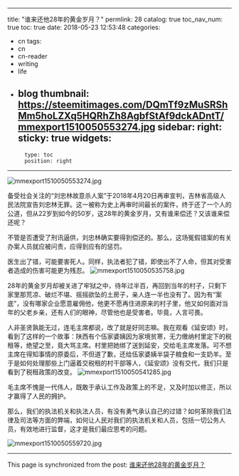 
---
title: "谁来还他28年的黄金岁月？"
permlink: 28
catalog: true
toc_nav_num: true
toc: true
date: 2018-05-23 12:53:48
categories:
- cn
tags:
- cn
- cn-reader
- writing
- life
- blog
thumbnail: https://steemitimages.com/DQmTf9zMuSRShMm5hoLZXq5HQRhZh8AgbfStAf9dckADntT/mmexport1510050553274.jpg
sidebar:
    right:
        sticky: true
widgets:
    -
        type: toc
        position: right
---


![mmexport1510050553274.jpg](https://steemitimages.com/DQmTf9zMuSRShMm5hoLZXq5HQRhZh8AgbfStAf9dckADntT/mmexport1510050553274.jpg)


备受社会关注的“刘忠林故意杀人案”于2018年4月20日再审宣判，吉林省高级人民法院宣告刘忠林无罪。这一被称为史上再审时间最长的案件，终于还了一个人的公道，但从22岁到如今的50岁，这28年的黄金岁月，又有谁来偿还？又该谁来偿还呢？

不管是否遭受了刑讯逼供，刘忠林确实要得到偿还的。那么，这场冤假错案的有关办案人员就应被问责，应得到应有的惩罚。

医生出了错，可能要害死人。同样，执法者犯了错，即使出不了人命，但其对受害者造成的伤害可能更为残忍。
![mmexport1510050535758.jpg](https://steemitimages.com/DQmYyf5DRzV1Vr75KVnhMEPXFztUjotQz6Gqea8Djmgmrne/mmexport1510050535758.jpg)



28年的黄金岁月却被关进了牢狱之中，待年过半百，再回到当年的村子，只剩下家里那荒凉、破烂不堪、摇摇欲坠的土房子，亲人连一半也没有了。因为有“案底”，没有哪家企业愿意雇佣他，他更不愿再住进原来的村子里，他又如何面对当年的父老乡亲，还有人们的眼神，尽管他也是受害者。毕竟，人言可畏。

人非圣贤孰能无过，连毛主席都说，改了就是好同志嘛。我在观看《延安颂》时，看到了这样的一个故事：陕西有个伍家婆姨因为家境贫寒，无力缴纳村里定下的税租等，绝望之至，竟大骂主席。村里把她绑了送到延安，交给毛主席发落。可不想主席在得知事情的原委后，不但道了歉，还给伍家婆姨半袋子粮食和一支奶羊。至于是如何处理那些上门逼着交税租的村干部等人，《延安颂》没有交代，我们只是看到了税租政策的改变。
![mmexport1510050541285.jpg](https://steemitimages.com/DQmaMABFoXLRvMd8rzWv3DRcJkBALMKooCNYxGEpQcUHZPY/mmexport1510050541285.jpg)



毛主席不愧是一代伟人，既敢于承认工作及政策上的不足，又及时加以修正，所以才赢得了人民的拥护。

那么，我们的执法机关和执法人员，有没有勇气承认自己的过错？如何革除我们法律及司法等方面的弊端，如何让人民对我们的执法机关和人员，包括一切公务人员，有效地进行监督，这才是我们最应思考的问题。

![mmexport1510050559720.jpg](https://steemitimages.com/DQmS81xTdAuNeGQwspGUpraAq33tcF4gKi4jE22wudQEgde/mmexport1510050559720.jpg)

- - -

This page is synchronized from the post: [谁来还他28年的黄金岁月？](https://steemit.com/@bring/28)
